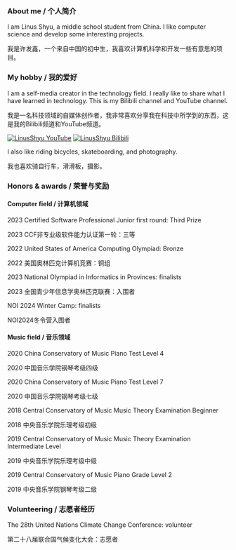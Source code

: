 ### About me / 个人简介

I am Linus Shyu, a middle school student from China. I like computer science and develop some interesting projects.

我是许发鑫，一个来自中国的初中生，我喜欢计算机科学和开发一些有意思的项目。

### My hobby / 我的爱好

I am a self-media creator in the technology field. I really like to share what I have learned in technology. This is my Bilibili channel and YouTube channel.

我是一名科技领域的自媒体创作者，我非常喜欢分享我在科技中所学到的东西，这是我的Bilibili频道和YouTube频道。

[![LinusShyu YouTube](https://img.shields.io/badge/-YouTube-red)](https://www.youtube.com/channel/UC4KtR-YsWDfWtikRGOZb58Q)
[![LinusShyu Bilibili](https://img.shields.io/badge/-Bilibili-blue)](https://space.bilibili.com/411591950?spm_id_from=333.1007.0.0)

I also like riding bicycles, skateboarding, and photography.

我也喜欢骑自行车，滑滑板，摄影。

### Honors & awards / 荣誉与奖励

#### Computer field / 计算机领域

2023 Certified Software Professional Junior first round: Third Prize

2023 CCF非专业级软件能力认证第一轮：三等

2022 United States of America Computing Olympiad: Bronze

2022 美国奥林匹克计算机竞赛：铜组

2023 National Olympiad in Informatics in Provinces: finalists

2023 全国青少年信息学奥林匹克联赛：入围者

NOI 2024 Winter Camp: finalists

NOI2024冬令营入围者

#### Music field / 音乐领域

2020 China Conservatory of Music Piano Test Level 4

2020 中国音乐学院钢琴考级四级

2020 China Conservatory of Music Piano Test Level 7

2020 中国音乐学院钢琴考级七级

2018 Central Conservatory of Music Music Theory Examination Beginner

2018 中央音乐学院乐理考级初级

2019 Central Conservatory of Music Music Theory Examination Intermediate Level

2019 中央音乐学院乐理考级中级

2019 Central Conservatory of Music Piano Grade Level 2

2019 中央音乐学院钢琴考级二级

### Volunteering / 志愿者经历

The 28th United Nations Climate Change Conference: volunteer

第二十八届联合国气候变化大会：志愿者
